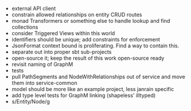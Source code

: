 - external API client
- constrain allowed relationships on entity CRUD routes
- monad Transformers or something else to handle lookup and find collections
- consider Triggered Views within this world
- identifiers should be unique; add constraints for enforcement
- JsonFormat context bound is proliferating. Find a way to contain this.
- separate out into proper sbt sub-projects
- open-source it; keep the result of this work open-source ready
- revisit naming of GraphM
- tests
- pull PathSegments and NodeWithRelationships out of service and move them into service-common
- model should be more like an example project, less janrain specific
- add type level tests for GraphM linking (shapeless' illtyped)
- s/Entity/Node/g
